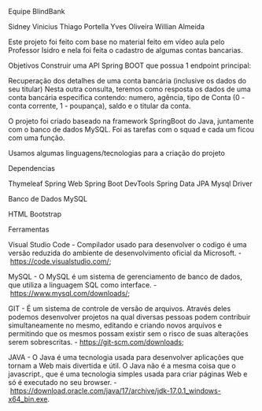 Equipe BlindBank

Sidney
Vinicius
Thiago Portella
Yves Oliveira
Willian Almeida

Este projeto foi feito com base no material feito em vídeo aula pelo Professor Isidro e nela foi feita o cadastro de algumas contas bancarias.

Objetivos
Construir uma API Spring BOOT que possua 1 endpoint principal:

Recuperação dos detalhes de uma conta bancária (inclusive os dados do seu titular)
Nesta outra consulta, teremos como resposta os dados de uma conta bancária especifica contendo: numero, agência, tipo de Conta (0 - conta corrente, 1 - poupança), saldo e o titular da conta. 

O projeto foi criado baseado na framework SpringBoot do Java, juntamente com o banco de dados MySQL. Foi as tarefas com o squad e cada um ficou com uma função. 

Usamos algumas linguagens/tecnologias para a criação do projeto


Dependencias 

Thymeleaf
Spring Web
Spring Boot DevTools
Spring Data JPA
Mysql Driver

Banco de Dados MySQL

HTML
Bootstrap

Ferramentas

Visual Studio Code - Compilador usado para desenvolver o codigo é uma versão reduzida do ambiente de desenvolvimento oficial da Microsoft. - https://code.visualstudio.com/;

MySQL - O MySQL é um sistema de gerenciamento de banco de dados, que utiliza a linguagem SQL como interface. - https://www.mysql.com/downloads/;

GIT - É um sistema de controle de versão de arquivos. Através deles podemos desenvolver projetos na qual diversas pessoas podem contribuir simultaneamente no mesmo, editando e criando novos arquivos e permitindo que os mesmos possam existir sem o risco de suas alterações serem sobrescritas. - https://git-scm.com/downloads;

JAVA - O Java é uma tecnologia usada para desenvolver aplicações que tornam a Web mais divertida e útil. O Java não é a mesma coisa que o javascript., que é uma tecnologia simples usada para criar páginas Web e só é executado no seu browser. - https://download.oracle.com/java/17/archive/jdk-17.0.1_windows-x64_bin.exe.
